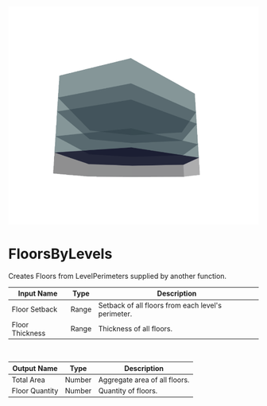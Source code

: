<img src="preview.png" width="512">
            
# FloorsByLevels

Creates Floors from LevelPerimeters supplied by another function.

|Input Name|Type|Description|
|---|---|---|
|Floor Setback|Range|Setback of all floors from each level's perimeter.|
|Floor Thickness|Range|Thickness of all floors.|


<br>

|Output Name|Type|Description|
|---|---|---|
|Total Area|Number|Aggregate area of all floors.|
|Floor Quantity|Number|Quantity of floors.|

